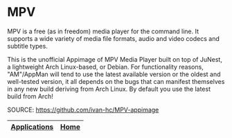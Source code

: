 # MPV
 
 MPV is a free (as in freedom) media player for the command line. It supports a 
 wide variety of media file formats, audio and video codecs and subtitle types.
 
 This is the unofficial Appimage of MPV Media Player built on top of JuNest, a 
 lightweight Arch Linux-based, or Debian. For functionality reasons, "AM"/AppMan
 will tend to use the latest available version or the oldest and well-tested 
 version, it all depends on the bugs that can manifest themselves in any new 
 build deriving from Arch Linux. By default you use the latest build from Arch!
 
 SOURCE: https://github.com/ivan-hc/MPV-appimage
 
 | [Applications](https://portable-linux-apps.github.io/apps.html) | [Home](https://portable-linux-apps.github.io)
 | --- | --- |
